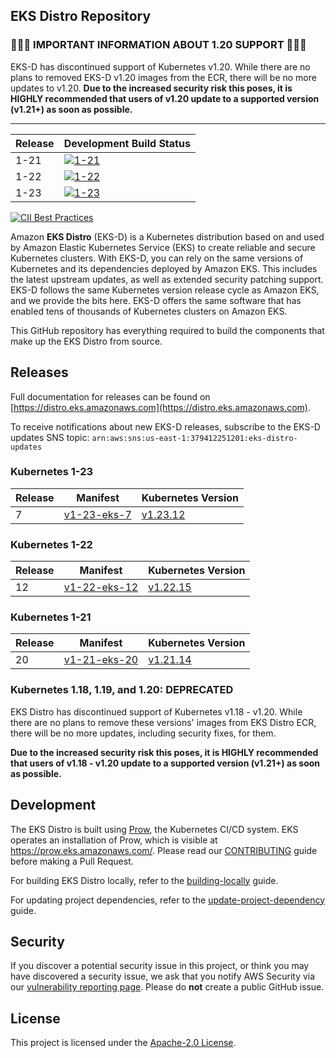 ## EKS Distro Repository

### 🚨🚨🚨 IMPORTANT INFORMATION ABOUT 1.20 SUPPORT 🚨🚨🚨

EKS-D has discontinued support of Kubernetes v1.20. While there are no
plans to removed EKS-D v1.20 images from the ECR, there will be no more 
updates to v1.20. **Due to the increased security risk this poses, it is 
HIGHLY recommended that users of v1.20 update to a supported version (v1.21+)
as soon as possible.**

---

| Release | Development Build Status |
| --- | --- |
| 1-21 | [![1-21](https://prow.eks.amazonaws.com/badge.svg?jobs=build-1-21-postsubmit)](https://prow.eks.amazonaws.com/?job=build-1-21-postsubmit) |
| 1-22 | [![1-22](https://prow.eks.amazonaws.com/badge.svg?jobs=build-1-22-postsubmit)](https://prow.eks.amazonaws.com/?job=build-1-22-postsubmit) |
| 1-23 | [![1-23](https://prow.eks.amazonaws.com/badge.svg?jobs=build-1-23-postsubmit)](https://prow.eks.amazonaws.com/?job=build-1-23-postsubmit) |

[![CII Best Practices](https://bestpractices.coreinfrastructure.org/projects/6111/badge)](https://bestpractices.coreinfrastructure.org/projects/6111)

Amazon **EKS Distro** (EKS-D) is a Kubernetes distribution based on and used by
Amazon Elastic Kubernetes Service (EKS) to create reliable and secure Kubernetes
clusters. With EKS-D, you can rely on the same versions of Kubernetes and its
dependencies deployed by Amazon EKS. This includes the latest upstream updates,
as well as extended security patching support. EKS-D follows the same Kubernetes
version release cycle as Amazon EKS, and we provide the bits here. EKS-D offers
the same software that has enabled tens of thousands of Kubernetes clusters on
Amazon EKS.

This GitHub repository has everything required to build the components that make
up the EKS Distro from source.

## Releases

Full documentation for releases can be found on [https://distro.eks.amazonaws.com](https://distro.eks.amazonaws.com).

To receive notifications about new EKS-D releases, subscribe to the EKS-D updates SNS topic:
`arn:aws:sns:us-east-1:379412251201:eks-distro-updates`

### Kubernetes 1-23

| Release | Manifest | Kubernetes Version |
| --- | --- | --- |
| 7 | [v1-23-eks-7](https://distro.eks.amazonaws.com/kubernetes-1-23/kubernetes-1-23-eks-7.yaml) | [v1.23.12](https://github.com/kubernetes/kubernetes/release/tag/v1.23.12) |

### Kubernetes 1-22

| Release | Manifest | Kubernetes Version |
| --- | --- | --- |
| 12 | [v1-22-eks-12](https://distro.eks.amazonaws.com/kubernetes-1-22/kubernetes-1-22-eks-12.yaml) | [v1.22.15](https://github.com/kubernetes/kubernetes/release/tag/v1.22.15) |

### Kubernetes 1-21

| Release | Manifest | Kubernetes Version |
| --- | --- | --- |
| 20 | [v1-21-eks-20](https://distro.eks.amazonaws.com/kubernetes-1-21/kubernetes-1-21-eks-20.yaml) | [v1.21.14](https://github.com/kubernetes/kubernetes/release/tag/v1.21.14) |


### Kubernetes 1.18, 1.19, and 1.20: DEPRECATED

EKS Distro has discontinued support of Kubernetes v1.18 - v1.20. While there are
no plans to remove these versions' images from EKS Distro ECR, there will be no
more updates, including security fixes, for them.

**Due to the increased security risk this poses, it is HIGHLY recommended that
users of v1.18 - v1.20 update to a supported version (v1.21+) as soon as
possible.**

## Development

The EKS Distro is built using
[Prow](https://github.com/kubernetes/test-infra/tree/master/prow), the
Kubernetes CI/CD system. EKS operates an installation of Prow, which is visible
at https://prow.eks.amazonaws.com/. Please read our
[CONTRIBUTING](CONTRIBUTING.md) guide before making a Pull Request.

For building EKS Distro locally, refer to the
[building-locally](docs/development/building-locally.md) guide.

For updating project dependencies, refer to the
[update-project-dependency](docs/development/update-project-dependency.md) guide.

## Security

If you discover a potential security issue in this project, or think you may
have discovered a security issue, we ask that you notify AWS Security via our
[vulnerability reporting page](http://aws.amazon.com/security/vulnerability-reporting/).
Please do **not** create a public GitHub issue.

## License

This project is licensed under the [Apache-2.0 License](LICENSE).
